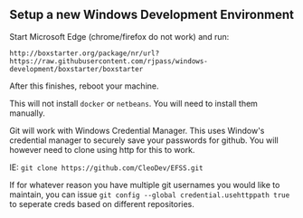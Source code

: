 ## Setup a new Windows Development Environment

Start Microsoft Edge (chrome/firefox do not work) and run:
```
http://boxstarter.org/package/nr/url?https://raw.githubusercontent.com/rjpass/windows-development/boxstarter/boxstarter
```

After this finishes, reboot your machine.

This will not install `docker` or `netbeans`. You will need to install them manually.

Git will work with Windows Credential Manager.  This uses Window's credential manager to securely save your passwords for github.  You will however need to clone using http for this to work.

IE: `git clone https://github.com/CleoDev/EFSS.git`  

If for whatever reason you have multiple git usernames you would like to maintain, you can issue `git config --global credential.usehttppath true` to seperate creds based on different repositories.
